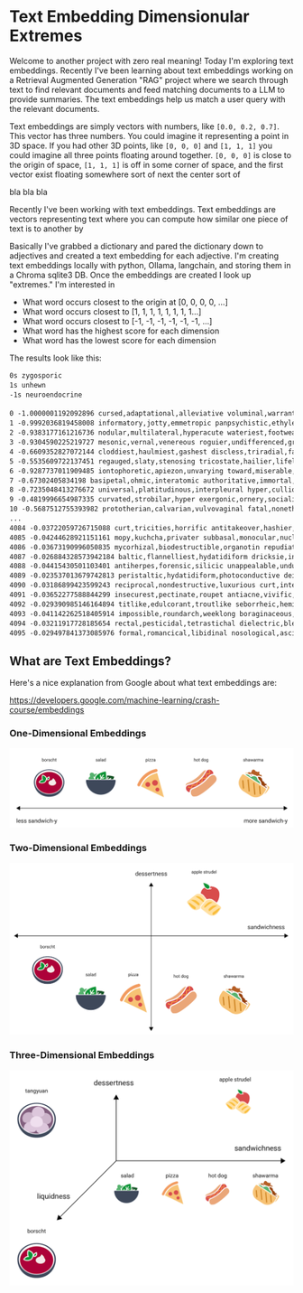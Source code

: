 # Text Embedding Dimensionular Extremes
Welcome to another project with zero real meaning! Today I'm exploring text
embeddings. Recently I've been learning about text embeddings working on a
Retrieval Augmented Generation "RAG" project where we search through text to
find relevant documents and feed matching documents to a LLM to provide
summaries. The text embeddings help us match a user query with the relevant
documents.

Text embeddings are simply vectors with numbers, like `[0.0, 0.2, 0.7]`. This
vector has three numbers. You could imagine it representing a point in 3D
space. If you had other 3D points, like `[0, 0, 0]` and `[1, 1, 1]` you could
imagine all three points floating around together. `[0, 0, 0]` is close to the
origin of space, `[1, 1, 1]` is off in some corner of space, and the first vector
exist floating somewhere sort of next the center sort of 

bla bla bla

Recently I've been working with text embeddings. Text embeddings are vectors
representing text where you can compute how similar one piece of text is to
another by 

Basically I've grabbed a dictionary and pared the dictionary down to adjectives
and created a text embedding for each adjective. I'm creating text embeddings
locally with python, Ollama, langchain, and storing them in a Chroma sqlite3
DB. Once the embeddings are created I look up "extremes." I'm interested in

* What word occurs closest to the origin at [0, 0, 0, 0, ...]
* What word occurs closest to [1, 1, 1, 1, 1, 1, 1, 1...]
* What word occurs closest to [-1, -1, -1, -1, -1, -1, ...]
* What word has the highest score for each dimension
* What word has the lowest score for each dimension

The results look like this:

```txt
0s zygosporic
1s unhewn
-1s neuroendocrine

0 -1.0000001192092896 cursed,adaptational,alleviative voluminal,warrantable,multilevelled 1.0000001192092896
1 -0.9992036819458008 informatory,jotty,emmetropic panpsychistic,ethylenic,poral 0.9949198961257935
2 -0.9383177161216736 nodular,multilateral,hyperacute wateriest,footweariest,metaphorical 0.9901447296142578
3 -0.9304590225219727 mesonic,vernal,venereous roguier,undifferenced,gradual 0.8135342001914978
4 -0.6609352827072144 cloddiest,haulmiest,gashest discless,triradial,falculate 0.9781904220581055
5 -0.5535609722137451 regauged,slaty,stenosing tricostate,hailier,lifelong 0.8517701625823975
6 -0.9287737011909485 iontophoretic,apiezon,unvarying toward,miserable,interallelic 0.5348101854324341
7 -0.67302405834198 basipetal,ohmic,interatomic authoritative,immortal,fulvid 0.6279732584953308
8 -0.7235048413276672 universal,platitudinous,interpleural hyper,cullionly,ultrawide 0.5014780163764954
9 -0.4819996654987335 curvated,strobilar,hyper exergonic,ornery,socialistic 0.5964352488517761
10 -0.5687512755393982 prototherian,calvarian,vulvovaginal fatal,nonetheless,squalider 0.8260089159011841
...
4084 -0.03722059726715088 curt,tricities,horrific antitakeover,hashier,etiological 0.025433650240302086
4085 -0.04244628921151161 mopy,kuchcha,privater subbasal,monocular,nucleolar 0.031069757416844368
4086 -0.03673190996050835 mycorhizal,biodestructible,organotin repudiative,unrebuked,nonfarm 0.046019382774829865
4087 -0.026884328573942184 baltic,flannelliest,hydatidiform dricksie,intrafallopian,prosecutorial 0.02988828346133232
4088 -0.04415430501103401 antiherpes,forensic,silicic unappealable,undular,palmar 0.029156044125556946
4089 -0.023537013679742813 peristaltic,hydatidiform,photoconductive deific,asteriskless,unamassed 0.04992534592747688
4090 -0.03186899423599243 reciprocal,nondestructive,luxurious curt,interphalangeal,chromonemal 0.03293108567595482
4091 -0.03652277588844299 insecurest,pectinate,roupet antiacne,vivific,windfallen 0.03749122470617294
4092 -0.029390985146164894 titlike,edulcorant,troutlike seborrheic,hemiopic,fibrocystic 0.035720836371183395
4093 -0.041142262518405914 impossible,roundarch,weeklong boraginaceous,transgenic,candidal 0.035607896745204926
4094 -0.03211917728185654 rectal,pesticidal,tetrastichal dielectric,bleakest,inaner 0.034314803779125214
4095 -0.029497841373085976 formal,romancical,libidinal nosological,ascitical,precancer 0.039222415536642075

```

## What are Text Embeddings?
Here's a nice explanation from Google about what text embeddings are:

https://developers.google.com/machine-learning/crash-course/embeddings

### One-Dimensional Embeddings
![One Dimensional Embeddings](./embeddings_1D.png)

### Two-Dimensional Embeddings
![Two Dimensional Embeddings](./embeddings_2D.png)

### Three-Dimensional Embeddings
![Three Dimensional Embeddings](./embeddings_3D_tangyuan.png)


